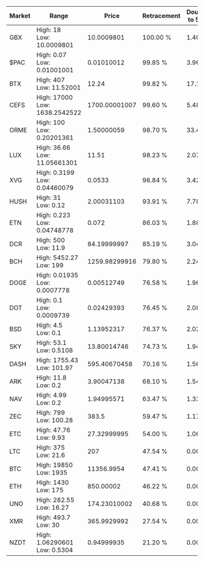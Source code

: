 | Market | Range | Price| Retracement | Doubles to 50% |
| --- | --- | --- | --- | --- |
| GBX | High: 18<br />Low: 10.0009801 | 10.0009801 | 100.00 % | 1.40 |
| $PAC | High: 0.07<br />Low: 0.01001001 | 0.01010012 | 99.85 % | 3.96 |
| BTX | High: 407<br />Low: 11.52001 | 12.24 | 99.82 % | 17.10 |
| CEFS | High: 17000<br />Low: 1638.2542522 | 1700.00001007 | 99.60 % | 5.48 |
| ORME | High: 100<br />Low: 0.20201361 | 1.50000059 | 98.70 % | 33.40 |
| LUX | High: 36.66<br />Low: 11.05661301 | 11.51 | 98.23 % | 2.07 |
| XVG | High: 0.3199<br />Low: 0.04460079 | 0.0533 | 96.84 % | 3.42 |
| HUSH | High: 31<br />Low: 0.12 | 2.00031103 | 93.91 % | 7.78 |
| ETN | High: 0.223<br />Low: 0.04748778 | 0.072 | 86.03 % | 1.88 |
| DCR | High: 500<br />Low: 11.9 | 84.19999997 | 85.19 % | 3.04 |
| BCH | High: 5452.27<br />Low: 199 | 1259.98299916 | 79.80 % | 2.24 |
| DOGE | High: 0.01935<br />Low: 0.0007778 | 0.00512749 | 76.58 % | 1.96 |
| DOT | High: 0.1<br />Low: 0.0009739 | 0.02429393 | 76.45 % | 2.08 |
| BSD | High: 4.5<br />Low: 0.1 | 1.13952317 | 76.37 % | 2.02 |
| SKY | High: 53.1<br />Low: 0.5108 | 13.80014746 | 74.73 % | 1.94 |
| DASH | High: 1755.43<br />Low: 101.97 | 595.40670458 | 70.16 % | 1.56 |
| ARK | High: 11.8<br />Low: 0.2 | 3.90047138 | 68.10 % | 1.54 |
| NAV | High: 4.99<br />Low: 0.2 | 1.94995571 | 63.47 % | 1.33 |
| ZEC | High: 799<br />Low: 100.28 | 383.5 | 59.47 % | 1.17 |
| ETC | High: 47.76<br />Low: 9.93 | 27.32999995 | 54.00 % | 1.06 |
| LTC | High: 375<br />Low: 21.6 | 207 | 47.54 % | 0.00 |
| BTC | High: 19850<br />Low: 1935 | 11356.9954 | 47.41 % | 0.00 |
| ETH | High: 1430<br />Low: 175 | 850.00002 | 46.22 % | 0.00 |
| UNO | High: 282.55<br />Low: 16.27 | 174.23010002 | 40.68 % | 0.00 |
| XMR | High: 493.7<br />Low: 30 | 365.9929992 | 27.54 % | 0.00 |
| NZDT | High: 1.06290601<br />Low: 0.5304 | 0.94999935 | 21.20 % | 0.00 |
